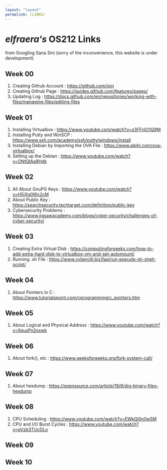 ```yaml
---
layout: "layout"
permalink: /LINKS/
---
```


# _elfraera's_ OS212 Links
from Googling Sana Sini
(sorry of the inconvenience, this website is under development)

## Week 00
1. Creating Github Account : https://github.com/join
2. Creating Github Page : https://guides.github.com/features/pages/
3. Updating Log : https://docs.github.com/en/repositories/working-with-files/managing-files/editing-files

## Week 01
1. Installing Virtualbox : https://www.youtube.com/watch?v=z3FFnIO1Q9M
2. Installing Putty and WinSCP : https://www.ssh.com/academy/ssh/putty/windows/install
3. Installing Debian by Importing the OVA File : https://www.alphr.com/ova-virtualbox/
4. Setting up the Debian : https://www.youtube.com/watch?v=ONtQlAa9Hdk

## Week 02
1. All About GnuPG Keys : https://www.youtube.com/watch?v=H5jXg0Wx2cM
2. About Public Key : https://searchsecurity.techtarget.com/definition/public-key
3. Cybersecurity Problems : https://www.jigsawacademy.com/blogs/cyber-security/challenges-of-cyber-security/

## Week 03
1. Creating Extra Virtual Disk : https://computingforgeeks.com/how-to-add-extra-hard-disk-to-virtualbox-vm-and-set-automount/
2. Running .sh File : https://www.cyberciti.biz/faq/run-execute-sh-shell-script/

## Week 04
1. About Pointers in C : https://www.tutorialspoint.com/cprogramming/c_pointers.htm

## Week 05
1. About Logical and Physical Address : https://www.youtube.com/watch?v=XqusPn2oxwk

## Week 06
1. About fork(), etc : https://www.geeksforgeeks.org/fork-system-call/

## Week 07
1. About hexdump : https://opensource.com/article/19/8/dig-binary-files-hexdump

## Week 08
1. CPU Scheduling : https://www.youtube.com/watch?v=EWkQl0n0w5M
2. CPU and I/O Burst Cycles : https://www.youtube.com/watch?v=pVzb3TUcDLo

## Week 09

## Week 10

